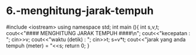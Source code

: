 # 6.-menghitung-jarak-tempuh
#include &lt;iostream> using namespace std; int main (){     int s,v,t;     cout&lt;&lt;"#### MENGHITUNG JARAK TEMPUH ####\n";      cout&lt;&lt;"kecepatan : ";     cin>>v;     cout&lt;&lt;"waktu (detik) : ";     cin>>t;      s=v*t;     cout&lt;&lt;"jarak yang anda tempuh (meter) = "&lt;&lt;s;     return 0;  }
